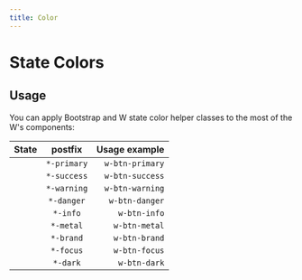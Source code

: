 ```yaml
---
title: Color
---
```


# State Colors

## Usage
You can apply Bootstrap and W state color helper classes to the most of the W's components:

| State        | postfix | Usage example |
| :-------------: |:-------------:| -----:|
| <base-Status type="primary" />    | `*-primary` | `w-btn-primary` |
| <base-Status type="success" />    | `*-success` | `w-btn-success` |
| <base-Status type="warning" />    | `*-warning` | `w-btn-warning` |
| <base-Status type="danger" />    | `*-danger` | `w-btn-danger` |
| <base-Status type="info" />    | `*-info` | `w-btn-info` |
| <base-Status type="metal" />    | `*-metal` | `w-btn-metal` |
| <base-Status type="brand" />    | `*-brand` | `w-btn-brand` |
| <base-Status type="focus" />    | `*-focus` | `w-btn-focus` |
| <base-Status type="dark" />    | `*-dark` | `w-btn-dark` |

<ClientOnly>
<view-colors />
</ClientOnly>

<script>
    export default {
        name: "md-colors",
    }
</script>